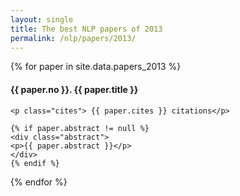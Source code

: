 ```yaml
---
layout: single
title: The best NLP papers of 2013
permalink: /nlp/papers/2013/
---
```


<div>
{% for paper in site.data.papers_2013 %}
    <h4>{{ paper.no }}. <a href="{{ paper.url }}" style="text-decoration:none">{{ paper.title }}</a></h4>

    <p class="cites"> {{ paper.cites }} citations</p>

    {% if paper.abstract != null %}
    <div class="abstract">
    <p>{{ paper.abstract }}</p>
    </div>
    {% endif %}
{% endfor %}
</div>

